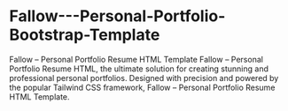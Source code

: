# Fallow---Personal-Portfolio-Bootstrap-Template
Fallow – Personal Portfolio Resume HTML Template  Fallow – Personal Portfolio Resume HTML, the ultimate solution for creating stunning and professional personal portfolios. Designed with precision and powered by the popular Tailwind CSS framework, Fallow – Personal Portfolio Resume HTML Template.
